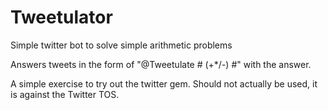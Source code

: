Tweetulator
===========

Simple twitter bot to solve simple arithmetic problems

Answers tweets in the form of "@Tweetulate # (+*/-) #" with the answer.

A simple exercise to try out the twitter gem. Should not actually be used, it is against the Twitter TOS.
